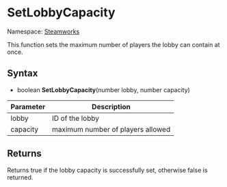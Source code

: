 # SetLobbyCapacity

Namespace: [Steamworks](Steamworks.md)

This function sets the maximum number of players the lobby can contain at once.

## Syntax

- boolean **SetLobbyCapacity**(number lobby, number capacity)

| Parameter | Description |
|---|---|
| lobby | ID of the lobby |
| capacity | maximum number of players allowed |

## Returns

Returns true if the lobby capacity is successfully set, otherwise false is returned.
